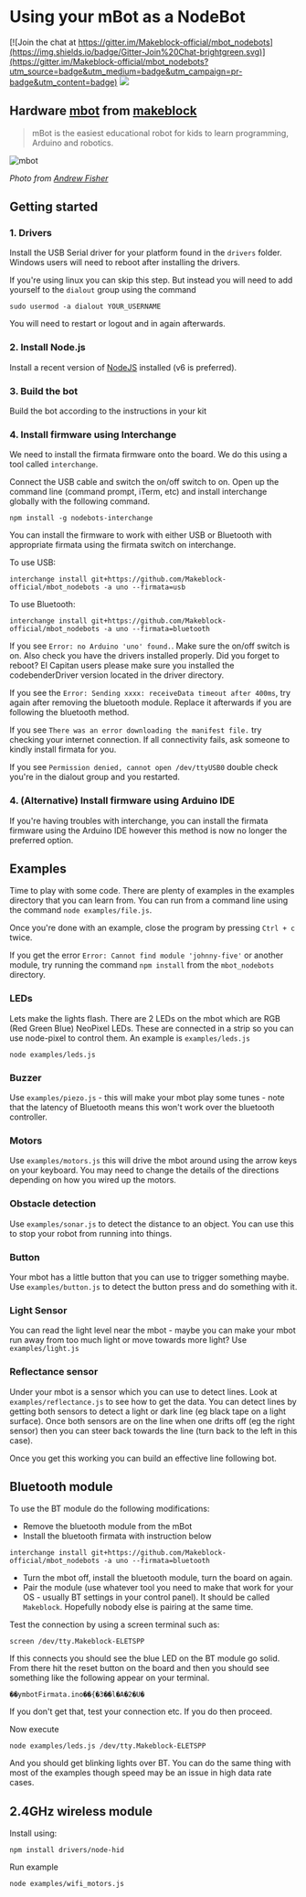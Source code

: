 # Using your mBot as a NodeBot

[![Join the chat at https://gitter.im/Makeblock-official/mbot_nodebots](https://img.shields.io/badge/Gitter-Join%20Chat-brightgreen.svg)](https://gitter.im/Makeblock-official/mbot_nodebots?utm_source=badge&utm_medium=badge&utm_campaign=pr-badge&utm_content=badge)
![](https://img.shields.io/badge/status-Stable-green.svg)

## Hardware [mbot](http://mblock.cc/) from [makeblock](http://www.makeblock.cc/)

> mBot is the easiest educational robot for kids to learn programming, Arduino and robotics.

![mbot](https://cloud.githubusercontent.com/assets/1183541/7513052/80e6dfc0-f4f4-11e4-94b8-76d3ee166cd2.jpg)

*Photo from [Andrew Fisher](https://twitter.com/ajfisher)*

## Getting started

### 1. Drivers

Install the USB Serial driver for your platform found in the `drivers` folder.
Windows users will need to reboot after installing the drivers.

If you're using linux you can skip this step. But instead you will need to add yourself to the `dialout` group using the command

```
sudo usermod -a dialout YOUR_USERNAME
```
You will need to restart or logout and in again afterwards.

### 2. Install Node.js

Install a recent version of  [NodeJS](https://nodejs.org) installed (v6 is preferred).

### 3. Build the bot

Build the bot according to the instructions in your kit

### 4. Install firmware using Interchange

We need to install the firmata firmware onto the board. We do this using a tool called `interchange`.

Connect the USB cable and switch the on/off switch to on. Open up the command line (command prompt, iTerm, etc) and install interchange globally with the following command.

```
npm install -g nodebots-interchange
```

You can install the firmware to work with either USB or Bluetooth with appropriate
firmata using the firmata switch on interchange.

To use USB:

```
interchange install git+https://github.com/Makeblock-official/mbot_nodebots -a uno --firmata=usb
```

To use Bluetooth:

```
interchange install git+https://github.com/Makeblock-official/mbot_nodebots -a uno --firmata=bluetooth
```

If you see `Error: no Arduino 'uno' found.`. Make sure the on/off switch is on. Also check you have the drivers installed properly. Did you forget to reboot? El Capitan users please make sure you installed the codebenderDriver version located in the driver directory.

If you see the `Error: Sending xxxx: receiveData timeout after 400ms`, try again after removing the bluetooth module. Replace it afterwards if you are following the bluetooth method.

If you see `There was an error downloading the manifest file.` try checking your internet connection. If all connectivity fails, ask someone to kindly install firmata for you.

If you see `Permission denied, cannot open /dev/ttyUSB0` double check you're in the dialout group and you restarted.

### 4. (Alternative) Install firmware using Arduino IDE

If you're having troubles with interchange, you can install the firmata firmware using the Arduino IDE however this method is now no longer the preferred option.

## Examples

Time to play with some code. There are plenty of examples in the examples directory that you can learn from. You can run from a command line using the command `node examples/file.js`.

Once you're done with an example, close the program by pressing `Ctrl + c` twice.

If you get the error `Error: Cannot find module 'johnny-five'` or another module, try running the command `npm install` from the `mbot_nodebots` directory.


### LEDs

Lets make the lights flash. There are 2 LEDs on the mbot which are RGB (Red Green Blue) NeoPixel LEDs. These are connected in a strip so you can use node-pixel to control them. An example is `examples/leds.js`

```
node examples/leds.js
```

### Buzzer

Use `examples/piezo.js` - this will make your mbot play some tunes - note that
the latency of Bluetooth means this won't work over the bluetooth controller.

### Motors

Use `examples/motors.js` this will drive the mbot around using the arrow keys on
your keyboard. You may need to change the details of the directions depending on
how you wired up the motors.

### Obstacle detection

Use `examples/sonar.js` to detect the distance to an object. You can use this to
stop your robot from running into things.

### Button

Your mbot has a little button that you can use to trigger something maybe. Use
`examples/button.js` to detect the button press and do something with it.

### Light Sensor

You can read the light level near the mbot - maybe you can make your mbot
run away from too much light or move towards more light? Use `examples/light.js`

### Reflectance sensor

Under your mbot is a sensor which you can use to detect lines. Look at
`examples/reflectance.js` to see how to get the data. You can detect lines by
getting both sensors to detect a light or dark line (eg black tape on a light
surface). Once both sensors are on the line when one drifts off (eg the right
sensor) then you can steer back towards the line (turn back to the left in this
case).

Once you get this working you can build an effective line following bot.


## Bluetooth module

To use the BT module do the following modifications:

* Remove the bluetooth module from the mBot
* Install the bluetooth firmata with instruction below

```
interchange install git+https://github.com/Makeblock-official/mbot_nodebots -a uno --firmata=bluetooth
```

* Turn the mbot off, install the bluetooth module, turn the board on again.
* Pair the module (use whatever tool you need to make that work for your OS -
usually BT settings in your control panel). It should be called `Makeblock`. Hopefully nobody else is pairing at the same time.

Test the connection by using a screen terminal such as:

```
screen /dev/tty.Makeblock-ELETSPP
```

If this connects you should see the blue LED on the BT module go solid. From there
hit the reset button on the board and then you should see something like the following
appear on your terminal.

```
��ymbotFirmata.ino��{�3��l�A�2�U�
```

If you don't get that, test your connection etc. If you do then proceed.

Now execute

```
node examples/leds.js /dev/tty.Makeblock-ELETSPP
```

And you should get blinking lights over BT. You can do the same thing with
most of the examples though speed may be an issue in high data rate cases.

## 2.4GHz wireless module

Install using:

```
npm install drivers/node-hid
```

Run example

```
node examples/wifi_motors.js
```

